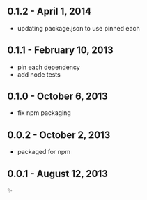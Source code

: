
0.1.2 - April 1, 2014
---------------------

 * updating package.json to use pinned each

0.1.1 - February 10, 2013
-------------------------
* pin each dependency
* add node tests

0.1.0 - October 6, 2013
-----------------------
* fix npm packaging

0.0.2 - October 2, 2013
-----------------------
* packaged for npm

0.0.1 - August 12, 2013
-----------------------
:sparkles: